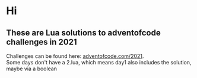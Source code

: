 # Hi

## These are Lua solutions to adventofcode challenges in 2021

Challenges can be found here: [adventofcode.com/2021](adventofcode.com).  
Some days don't have a 2.lua, which means day1 also includes the solution, maybe via a boolean
